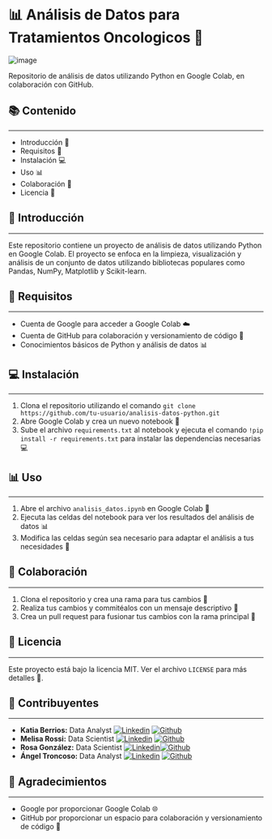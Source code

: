 # 📊 Análisis de Datos para Tratamientos Oncologicos 💊

![image](https://lh3.googleusercontent.com/gg-dl/AJfQ9KQyznWITRsnYqIqxH3oNEYacx2OlHPKJ1_JeZVfag3XAj6FoqzOPzZhntGWPhecYmCeAvtSAnmu1jIWZISeB7uiojsWB85RwIOoroNNckQyFD23Ay8WFgd4DgRq6IJ-wIIbQasfgJdJ10amQhWuM4Kqz1u9bAEmUd3znAfRDJAdime4QA=s1024)

Repositorio de análisis de datos utilizando Python en Google Colab, en colaboración con GitHub.

## 📚 Contenido
-----------

*   Introducción 🤔
*   Requisitos 📝
*   Instalación 💻
*   Uso 📊
*   Colaboración 🤝
*   Licencia 📜

## 🤔 Introducción
------------

Este repositorio contiene un proyecto de análisis de datos utilizando Python en Google Colab. El proyecto se enfoca en la limpieza, visualización y análisis de un conjunto de datos utilizando bibliotecas populares como Pandas, NumPy, Matplotlib y Scikit-learn.

## 📝 Requisitos
------------

*   Cuenta de Google para acceder a Google Colab ☁️
*   Cuenta de GitHub para colaboración y versionamiento de código 🤝
*   Conocimientos básicos de Python y análisis de datos 📊

## 💻 Instalación
------------

1.  Clona el repositorio utilizando el comando `git clone https://github.com/tu-usuario/analisis-datos-python.git`
2.  Abre Google Colab y crea un nuevo notebook 📝
3.  Sube el archivo `requirements.txt` al notebook y ejecuta el comando `!pip install -r requirements.txt` para instalar las dependencias necesarias 💻

## 📊 Uso
-----

1.  Abre el archivo `analisis_datos.ipynb` en Google Colab 📝
2.  Ejecuta las celdas del notebook para ver los resultados del análisis de datos 📊
3.  Modifica las celdas según sea necesario para adaptar el análisis a tus necesidades 🔧

## 🤝 Colaboración
------------

1.  Clona el repositorio y crea una rama para tus cambios 🌿
2.  Realiza tus cambios y commitéalos con un mensaje descriptivo 📝
3.  Crea un pull request para fusionar tus cambios con la rama principal 🔄

## 📜 Licencia
-------

Este proyecto está bajo la licencia MIT. Ver el archivo `LICENSE` para más detalles 📄.

## 👥 Contribuyentes
--------------
- **Katia Berrios:**  Data Analyst [![`Linkedin`](https://img.shields.io/badge/LinkedIn-0077B5?logo=linkedin&logoColor=white)](https://www.linkedin.com/in/katia-berrios/) [![`Github`](https://img.shields.io/badge/GitHub-100000?logo=github&logoColor=white)](https://github.com/KtiaBM)
- **Melisa Rossi:** Data Scientist [![`Linkedin`](https://img.shields.io/badge/LinkedIn-0077B5?logo=linkedin&logoColor=white)](https://www.linkedin.com/in/melisa-rossi-lagger/) [![`Github`](https://img.shields.io/badge/GitHub-100000?logo=github&logoColor=white)](https://github.com/MelRossi)
- **Rosa González:** Data Scientist [![`Linkedin`](https://img.shields.io/badge/LinkedIn-0077B5?logo=linkedin&logoColor=white)](https://www.linkedin.com/in/rosa-isela-gonz%C3%A1lez-d%C3%ADaz/)[![`Github`](https://img.shields.io/badge/GitHub-100000?logo=github&logoColor=white)](https://github.com/Rox-0864)
- **Ángel Troncoso:** Data Analyst [![`Linkedin`](https://img.shields.io/badge/LinkedIn-0077B5?logo=linkedin&logoColor=white)](https://www.linkedin.com/in/angeltroncoso) [![`Github`](https://img.shields.io/badge/GitHub-100000?logo=github&logoColor=white)](https://github.com/AngelTroncoso)

## 🙏 Agradecimientos
--------------

*   Google por proporcionar Google Colab 🌐
*   GitHub por proporcionar un espacio para colaboración y versionamiento de código 🤝

